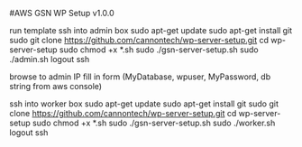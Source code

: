 #AWS GSN WP Setup v1.0.0

run template
ssh into admin box
sudo apt-get update
sudo apt-get install git
sudo git clone https://github.com/cannontech/wp-server-setup.git
cd wp-server-setup
sudo chmod +x *.sh
sudo ./gsn-server-setup.sh
sudo ./admin.sh
logout ssh

browse to admin IP
fill in form (MyDatabase, wpuser, MyPassword, db string from aws console)

ssh into worker box
sudo apt-get update
sudo apt-get install git
sudo git clone https://github.com/cannontech/wp-server-setup.git
cd wp-server-setup
sudo chmod +x *.sh
sudo ./gsn-server-setup.sh
sudo ./worker.sh
logout ssh

